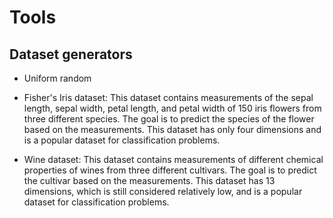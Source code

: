 # Tools

## Dataset generators

* Uniform random 

* Fisher's Iris dataset: This dataset contains measurements of the sepal length, sepal width, petal length, and petal width of 150 iris flowers from three different species. The goal is to predict the species of the flower based on the measurements. This dataset has only four dimensions and is a popular dataset for classification problems.

* Wine dataset: This dataset contains measurements of different chemical properties of wines from three different cultivars. The goal is to predict the cultivar based on the measurements. This dataset has 13 dimensions, which is still considered relatively low, and is a popular dataset for classification problems.
